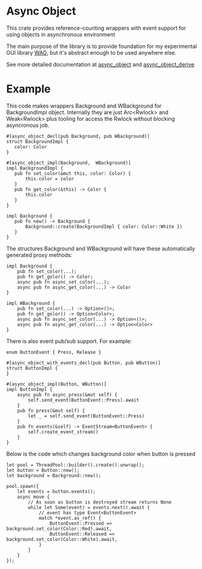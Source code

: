 # Async Object

This crate provides reference-counting wrappers with event support for using objects in asynchronous environment

The main purpose of the library is to provide foundation for my experimental GUI library
[WAG](https://github.com/milyin/wag), but it's abstract enough to be used anywhere else.

See more detailed documentation at [async_object](https://docs.rs/async_object/0.1.0/async_object/) and [async_object_derive](https://docs.rs/async_object_derive/0.1.0/async_object_derive/)

# Example

This code makes wrappers Background and WBackground for BackgroundImpl object. Internally they are just
Arc<Rwlock<BackgroundImpl>> and Weak<Rwlock<BackgroundImpl>> plus tooling for access the Rwlock without blocking
asyncronous job.

 ```
#[async_object_decl(pub Background, pub WBackground)]
struct BackgroundImpl {
    color: Color
}

#[async_object_impl(Background,  WBackground)]
impl BackgroundImpl {
    pub fn set_color(&mut this, color: Color) {
        this.color = color
    }
    pub fn get_color(&this) -> Color {
        this.color
    }
}

impl Background {
    pub fn new() -> Background {
        Background::create(BackgroundImpl { color: Color::White })
    }
}
```

 The structures Background and WBackground will have these automatically generated proxy methods:

```
impl Background {
    pub fn set_color(...);
    pub fn get_golor() -> Color;
    async pub fn async_set_color(...);
    async pub fn async_get_color(...) -> Color
}

impl WBackground {
    pub fn set_color(...) -> Option<()>;
    pub fn get_golor() -> Option<Color>;
    async pub fn async_set_color(...) -> Option<()>;
    async pub fn async_get_color(...) -> Option<Color>
}
 ```

There is also event pub/sub support. For example:
```
enum ButtonEvent { Press, Release }

#[async_object_with_events_decl(pub Button, pub WButton)]
struct ButtonImpl {
}

#[async_object_impl(Button, WButton)]
impl ButtonImpl {
    async pub fn async_press(&mut self) {
        self.send_event(ButtonEvent::Press).await
    }
    pub fn press(&mut self) {
        let _ = self.send_event(ButtonEvent::Press)
    }
    pub fn events(&self) -> EventStream<ButtonEvent> {
        self.create_event_stream()
    }
}
```

Below is the code which changes background color when button is pressed

```
let pool = ThreadPool::builder().create().unwrap();
let button = Button::new();
let background = Background::new();

pool.spawn({
    let events = button.events();
    async move {
        // As soon as button is destroyed stream returns None
        while let Some(event) = events.next().await {
            // event has type Event<ButtonEvent>
            match *event.as_ref() {
                ButtonEvent::Pressed => background.set_color(Color::Red).await,
                ButtonEvent::Released => background.set_color(Color::White).await,
            }
        }
    }
});

```
